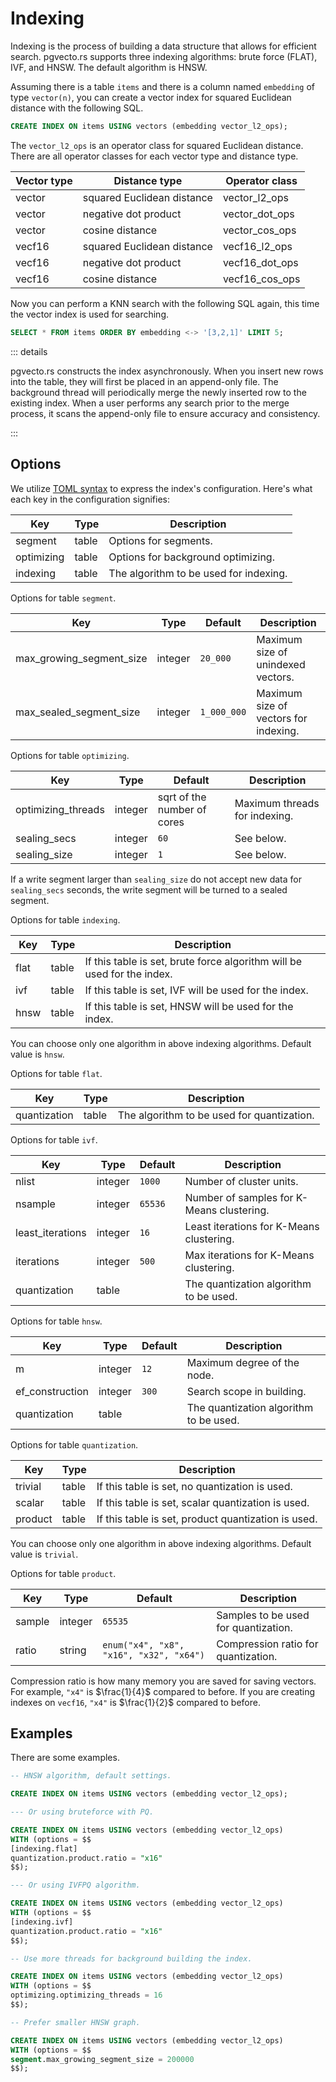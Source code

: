 # Indexing

Indexing is the process of building a data structure that allows for efficient search. pgvecto.rs supports three indexing algorithms: brute force (FLAT), IVF, and HNSW. The default algorithm is HNSW.

Assuming there is a table `items` and there is a column named `embedding` of type `vector(n)`, you can create a vector index for squared Euclidean distance with the following SQL.

```sql
CREATE INDEX ON items USING vectors (embedding vector_l2_ops);
```

The `vector_l2_ops` is an operator class for squared Euclidean distance. There are all operator classes for each vector type and distance type.

| Vector type | Distance type              | Operator class |
| ----------- | -------------------------- | -------------- |
| vector      | squared Euclidean distance | vector_l2_ops  |
| vector      | negative dot product       | vector_dot_ops |
| vector      | cosine distance            | vector_cos_ops |
| vecf16      | squared Euclidean distance | vecf16_l2_ops  |
| vecf16      | negative dot product       | vecf16_dot_ops |
| vecf16      | cosine distance            | vecf16_cos_ops |

Now you can perform a KNN search with the following SQL again, this time the vector index is used for searching.

```sql
SELECT * FROM items ORDER BY embedding <-> '[3,2,1]' LIMIT 5;
```

::: details

pgvecto.rs constructs the index asynchronously. When you insert new rows into the table, they will first be placed in an append-only file. The background thread will periodically merge the newly inserted row to the existing index. When a user performs any search prior to the merge process, it scans the append-only file to ensure accuracy and consistency.

:::

## Options

We utilize [TOML syntax](https://toml.io/en/v1.0.0) to express the index's configuration. Here's what each key in the configuration signifies:

| Key        | Type  | Description                            |
| ---------- | ----- | -------------------------------------- |
| segment    | table | Options for segments.                  |
| optimizing | table | Options for background optimizing.     |
| indexing   | table | The algorithm to be used for indexing. |

Options for table `segment`.

| Key                      | Type    | Default     | Description                           |
| ------------------------ | ------- | ----------- | ------------------------------------- |
| max_growing_segment_size | integer | `20_000`    | Maximum size of unindexed vectors.    |
| max_sealed_segment_size  | integer | `1_000_000` | Maximum size of vectors for indexing. |

Options for table `optimizing`.

| Key                | Type    | Default                     | Description                   |
| ------------------ | ------- | --------------------------- | ----------------------------- |
| optimizing_threads | integer | sqrt of the number of cores | Maximum threads for indexing. |
| sealing_secs       | integer | `60`                        | See below.                    |
| sealing_size       | integer | `1`                         | See below.                    |

If a write segment larger than `sealing_size` do not accept new data for `sealing_secs` seconds, the write segment will be turned to a sealed segment.

Options for table `indexing`.

| Key  | Type  | Description                                                             |
| ---- | ----- | ----------------------------------------------------------------------- |
| flat | table | If this table is set, brute force algorithm will be used for the index. |
| ivf  | table | If this table is set, IVF will be used for the index.                   |
| hnsw | table | If this table is set, HNSW will be used for the index.                  |

You can choose only one algorithm in above indexing algorithms. Default value is `hnsw`.

Options for table `flat`.

| Key          | Type  | Description                                |
| ------------ | ----- | ------------------------------------------ |
| quantization | table | The algorithm to be used for quantization. |

Options for table `ivf`.

| Key              | Type    | Default | Description                               |
| ---------------- | ------- | ------- | ----------------------------------------- |
| nlist            | integer | `1000`  | Number of cluster units.                  |
| nsample          | integer | `65536` | Number of samples for K-Means clustering. |
| least_iterations | integer | `16`    | Least iterations for K-Means clustering.  |
| iterations       | integer | `500`   | Max iterations for K-Means clustering.    |
| quantization     | table   |         | The quantization algorithm to be used.    |

Options for table `hnsw`.

| Key             | Type    | Default | Description                            |
| --------------- | ------- | ------- | -------------------------------------- |
| m               | integer | `12`    | Maximum degree of the node.            |
| ef_construction | integer | `300`   | Search scope in building.              |
| quantization    | table   |         | The quantization algorithm to be used. |

Options for table `quantization`.

| Key     | Type  | Description                                         |
| ------- | ----- | --------------------------------------------------- |
| trivial | table | If this table is set, no quantization is used.      |
| scalar  | table | If this table is set, scalar quantization is used.  |
| product | table | If this table is set, product quantization is used. |

You can choose only one algorithm in above indexing algorithms. Default value is `trivial`.

Options for table `product`.

| Key    | Type    | Default                                 | Description                          |
| ------ | ------- | --------------------------------------- | ------------------------------------ |
| sample | integer | `65535`                                 | Samples to be used for quantization. |
| ratio  | string  | `enum("x4", "x8", "x16", "x32", "x64")` | Compression ratio for quantization.  |

Compression ratio is how many memory you are saved for saving vectors. For example, `"x4"` is $\frac{1}{4}$ compared to before. If you are creating indexes on `vecf16`, `"x4"` is $\frac{1}{2}$ compared to before.

## Examples

There are some examples.

```sql
-- HNSW algorithm, default settings.

CREATE INDEX ON items USING vectors (embedding vector_l2_ops);

--- Or using bruteforce with PQ.

CREATE INDEX ON items USING vectors (embedding vector_l2_ops)
WITH (options = $$
[indexing.flat]
quantization.product.ratio = "x16"
$$);

--- Or using IVFPQ algorithm.

CREATE INDEX ON items USING vectors (embedding vector_l2_ops)
WITH (options = $$
[indexing.ivf]
quantization.product.ratio = "x16"
$$);

-- Use more threads for background building the index.

CREATE INDEX ON items USING vectors (embedding vector_l2_ops)
WITH (options = $$
optimizing.optimizing_threads = 16
$$);

-- Prefer smaller HNSW graph.

CREATE INDEX ON items USING vectors (embedding vector_l2_ops)
WITH (options = $$
segment.max_growing_segment_size = 200000
$$);
```
